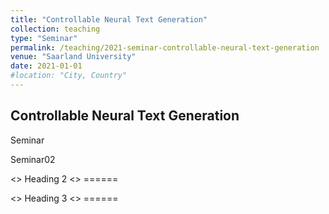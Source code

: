 ```yaml
---
title: "Controllable Neural Text Generation"
collection: teaching
type: "Seminar"
permalink: /teaching/2021-seminar-controllable-neural-text-generation
venue: "Saarland University"
date: 2021-01-01
#location: "City, Country"
---
```




Controllable Neural Text Generation
---------

Seminar

Seminar02

<> Heading 2
<> ======

<> Heading 3
<> ======
